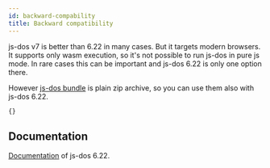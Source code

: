 ```yaml
---
id: backward-compability 
title: Backward compatibility
---
```


js-dos v7 is better than 6.22 in many cases. But it targets modern browsers.
It supports only wasm execution, so it's not possible to run js-dos in pure js mode.
In rare cases this can be important and js-dos 6.22 is only one option there.

However [js-dos bundle](overview.md#js-dos-bundle) is plain zip archive, so you can 
use them also with js-dos 6.22.

```html title="examples/dos-6.22.html"
{}
```

## Documentation

[Documentation](https://js-dos.com/index_6.22.html) of js-dos 6.22.